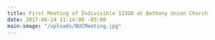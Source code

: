 ```yaml
---
title: First Meeting of Indivisible 123GO at Bethany Union Church
date: 2017-06-24 11:14:00 -05:00
main-image: "/uploads/BUCMeeting.jpg"
---
```


